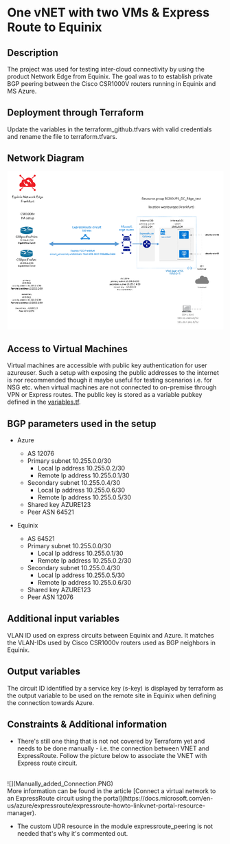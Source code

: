 # One vNET with two VMs & Express Route to Equinix

## Description
The project was used for testing inter-cloud connectivity by using the product Network Edge from Equinix. 
The goal was to to establish private BGP peering between the Cisco CSR1000V routers running in Equinix and MS Azure.

## Deployment through Terraform
Update the variables in the terraform_github.tfvars with valid credentials and rename the file to terraform.tfvars.

## Network Diagram
![](network_diagram.PNG)

## Access to Virtual Machines
Virtual machines are accessible with public key authentication for user azureuser. Such a setup with exposing the public addresses to the internet is nor recommended though it maybe useful for testing scenarios i.e. for NSG etc. when virtual machines are not connected to on-premise through VPN or Express routes. 
The public key is stored as a variable pubkey defined in the [variables.tf](variables.tf).  


## BGP parameters used in the setup

* Azure
    * AS 12076
    * Primary subnet 10.255.0.0/30
        * Local Ip address 10.255.0.2/30
        * Remote Ip address 10.255.0.1/30 
    * Secondary subnet 10.255.0.4/30
        * Local Ip address 10.255.0.6/30
        * Remote Ip address 10.255.0.5/30 
    * Shared key AZURE123
    * Peer ASN 64521

* Equinix
    * AS 64521
    * Primary subnet 10.255.0.0/30
        * Local Ip address 10.255.0.1/30
        * Remote Ip address 10.255.0.2/30
    * Secondary subnet 10.255.0.4/30
        * Local Ip address 10.255.0.5/30
        * Remote Ip address 10.255.0.6/30 
    * Shared key AZURE123
    * Peer ASN 12076
    
## Additional input variables
VLAN ID used on express circuits between Equinix and Azure. It matches the VLAN-IDs used by Cisco CSR1000v routers used as BGP neighbors in Equinix.  

## Output variables
The circuit ID identified by a service key (s-key) is displayed by terraform as the output variable to be used on the remote site in Equinix when defining the connection towards Azure. 

## Constraints & Additional information
* There's still one thing that is not not covered by Terraform yet and needs to be done manually - i.e. the connection between VNET and ExpressRoute. Follow the picture below to associate the VNET with Express route circuit.
<br>
![](Manually_added_Connection.PNG)
<br>
More information can be found in the article [Connect a virtual network to an ExpressRoute circuit using the portal](https://docs.microsoft.com/en-us/azure/expressroute/expressroute-howto-linkvnet-portal-resource-manager).

* The custom UDR resource in the module expressroute_peering is not needed that's why it's commented out.



